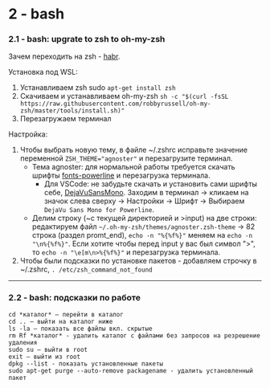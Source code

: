 # 2 - bash #

### 2.1 - bash: upgrate to zsh to oh-my-zsh
Зачем переходить на zsh - [habr](https://habr.com/ru/post/326580/).

Установка под WSL:
1. Устанавливаем zsh sudo `apt-get install zsh`
2. Скачиваем и устанавливаем oh-my-zsh `sh -c "$(curl -fsSL https://raw.githubusercontent.com/robbyrussell/oh-my-zsh/master/tools/install.sh)"`
3. Перезагружаем терминал

Настройка:
1. Чтобы выбрать новую тему, в файле ~/.zshrc исправьте значение переменной `ZSH_THEME="agnoster"` и перезагрузите терминал.
   * Тема agnoster: для нормальной работы требуется скачать шрифты [fonts-powerline](https://github.com/powerline/fonts) и перезагрузка терминала.
     * Для VSCode: не забудьте скачать и установить сами шрифты себе, [DejaVuSansMono](https://github.com/powerline/fonts/tree/master/DejaVuSansMono).
       Заходим в терминал → кликаем   на значок слева сверху → Настройки → Шрифт → Выбираем `DejaVu Sans Mono for Powerline`.
   * Делим строку (~с текущей директорией и >input) на две строки: редактируем файл `~/.oh-my-zsh/themes/agnoster.zsh-theme` → 82 строка (раздел promt_end), `echo -n "%{%f%}"` меняем   на `echo -n "\n%{%f%}"`. Если хотите чтобы перед input у вас был символ ">", то `echo -n "\e[m\n>%{%f%}"` и перезагрузка терминала.
2. Чтобы были подсказки по установке пакетов - добавляем строчку в ~/.zshrc,  `. /etc/zsh_command_not_found`

---

### 2.2 - bash: подсказки по работе ###
```
cd *каталог* – перейти в каталог
cd .. – выйти на каталог ниже
ls -la – показать все файлы вкл. скрытые
rm Rf *каталог* - удалить каталог с файлами без запросов на резрешение удаления
sudo su – выйти в root
exit – выйти из root
dpkg --list - показать установленные пакеты
sudo apt-get purge --auto-remove packagename - удалить установленный пакет
```
